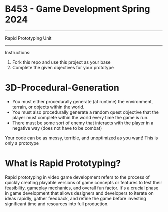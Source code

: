 # B453 - Game Development Spring 2024

___________________________________

Rapid Prototyping Unit
___________________________________

Instructions:
1. Fork this repo and use this project as your base
2. Complete the given objectives for your prototype

# 3D-Procedural-Generation

- You must either procedurally generate (at runtime) the environment, terrain, or objects within the world.
- You must also procedurally generate a random quest objective that the player must complete within the world every time the game is run.
- There must be some sort of enemy that interacts with the player in a negative way (does not have to be combat)


Your code can be as messy, terrible, and unoptimized as you want! This is only a prototype

# What is Rapid Prototyping?
Rapid prototyping in video game development refers to the process of quickly creating playable versions of game concepts or features to test their feasibility, gameplay mechanics, and overall fun factor. It's a crucial phase in game development that allows designers and developers to iterate on ideas rapidly, gather feedback, and refine the game before investing significant time and resources into full production.

